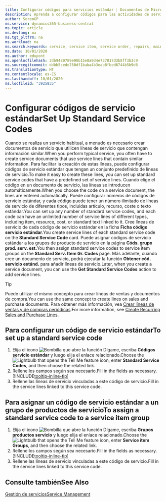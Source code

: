 ```yaml
---
title: Configurar códigos para servicios estándar | Documentos de Microsoft
description: Aprenda a configurar códigos para las actividades de servicio que realiza a menudo.
author: SorenGP
ms.service: dynamics365-business-central
ms.topic: article
ms.devlang: na
ms.tgt_pltfrm: na
ms.workload: na
ms.search.keywords: service, service item, service order, repairs, maintenance
ms.date: 10/01/2020
ms.author: edupont
ms.openlocfilehash: 2db9480789e90b15e0a9d4e737817d3b8ff3b3c9
ms.sourcegitcommit: ddbb5cede750df1baba4b3eab8fbed6744b5b9d6
ms.translationtype: HT
ms.contentlocale: es-ES
ms.lasthandoff: 10/01/2020
ms.locfileid: "3925835"
---
```

# <a name="set-up-standard-service-codes"></a><span data-ttu-id="6d155-103">Configurar códigos de servicio estándar</span><span class="sxs-lookup"><span data-stu-id="6d155-103">Set Up Standard Service Codes</span></span>

<span data-ttu-id="6d155-104">Cuando se realiza un servicio habitual, a menudo es necesario crear documentos de servicio que utilicen líneas de servicio que contengan información similar.</span><span class="sxs-lookup"><span data-stu-id="6d155-104">When you perform typical service, you often have to create service documents that use service lines that contain similar information.</span></span> <span data-ttu-id="6d155-105">Para facilitar la creación de estas líneas, puede configurar códigos de servicio estándar que tengan un conjunto predefinido de líneas de servicio.</span><span class="sxs-lookup"><span data-stu-id="6d155-105">To make it easy to create these lines, you can set up standard service codes that have a predefined set of service lines.</span></span> <span data-ttu-id="6d155-106">Cuando elige el código en un documento de servicio, las líneas se introducen automáticamente.</span><span class="sxs-lookup"><span data-stu-id="6d155-106">When you choose the code on a service document, the lines are entered automatically.</span></span> <span data-ttu-id="6d155-107">Puede configurar números de códigos de servicio estándar, y cada código puede tener un número ilimitado de líneas de servicio de diferentes tipos, incluidas artículo, recurso, coste o texto estándar.</span><span class="sxs-lookup"><span data-stu-id="6d155-107">You can set up any number of standard service codes, and each code can have an unlimited number of service lines of different types, including item, resource, cost, or standard text linked to it.</span></span> <span data-ttu-id="6d155-108">Cree líneas de servicio de cada código de servicio estándar en la ficha **Ficha código servicio estándar**.</span><span class="sxs-lookup"><span data-stu-id="6d155-108">You create service lines of each standard service code on the **Standard Service Code** card.</span></span> <span data-ttu-id="6d155-109">Puede asignar códigos de servicio estándar a los grupos de producto de servicio en la página **Códs. grupo prod. serv. est.**</span><span class="sxs-lookup"><span data-stu-id="6d155-109">You then assign standard service codes to service item groups on the **Standard Serv. Item Gr. Codes** page.</span></span> <span data-ttu-id="6d155-110">Más adelante, cuando cree un documento de servicio, podrá ejecutar la función **Obtener cód. servicio estánd.** para añadir líneas de servicio.</span><span class="sxs-lookup"><span data-stu-id="6d155-110">Later, when you create a service document, you can use the **Get Standard Service Codes** action to add service lines.</span></span>  
  
> [!Tip]
> <span data-ttu-id="6d155-111">Puede utilizar el mismo concepto para crear líneas de ventas y documentos de compra.</span><span class="sxs-lookup"><span data-stu-id="6d155-111">You can use the same concept to create lines on sales and purchase documents.</span></span> <span data-ttu-id="6d155-112">Para obtener más información, vea [Crear líneas de ventas y de compras periódicas](sales-how-work-standard-lines.md).</span><span class="sxs-lookup"><span data-stu-id="6d155-112">For more information, see [Create Recurring Sales and Purchase Lines](sales-how-work-standard-lines.md).</span></span>  
  
## <a name="to-set-up-a-standard-service-code"></a><span data-ttu-id="6d155-113">Para configurar un código de servicio estándar</span><span class="sxs-lookup"><span data-stu-id="6d155-113">To set up a standard service code</span></span>

1. <span data-ttu-id="6d155-114">Elija el icono ![Bombilla que abre la función Dígame](media/ui-search/search_small.png "Dígame qué desea hacer"), escriba **Códigos servicio estándar** y luego elija el enlace relacionado.</span><span class="sxs-lookup"><span data-stu-id="6d155-114">Choose the ![Lightbulb that opens the Tell Me feature](media/ui-search/search_small.png "Tell me what you want to do") icon, enter **Standard Service Codes**, and then choose the related link.</span></span>  
2. <span data-ttu-id="6d155-115">Rellene los campos según sea necesario.</span><span class="sxs-lookup"><span data-stu-id="6d155-115">Fill in the fields as necessary.</span></span> [!INCLUDE[tooltip-inline-tip](includes/tooltip-inline-tip_md.md)]  
3. <span data-ttu-id="6d155-116">Rellene las líneas de servicio vinculadas a este código de servicio.</span><span class="sxs-lookup"><span data-stu-id="6d155-116">Fill in the service lines linked to this service code.</span></span>  

## <a name="to-assign-a-standard-service-code-to-a-service-item-group"></a><span data-ttu-id="6d155-117">Para asignar un código de servicio estándar a un grupo de productos de servicio</span><span class="sxs-lookup"><span data-stu-id="6d155-117">To assign a standard service code to a service item group</span></span>

1. <span data-ttu-id="6d155-118">Elija el icono ![Bombilla que abre la función Dígame](media/ui-search/search_small.png "Dígame qué desea hacer"), escriba **Grupos productos servicio** y luego elija el enlace relacionado.</span><span class="sxs-lookup"><span data-stu-id="6d155-118">Choose the ![Lightbulb that opens the Tell Me feature](media/ui-search/search_small.png "Tell me what you want to do") icon, enter **Service item Groups**, and then choose the related link.</span></span>  
2. <span data-ttu-id="6d155-119">Rellene los campos según sea necesario.</span><span class="sxs-lookup"><span data-stu-id="6d155-119">Fill in the fields as necessary.</span></span> [!INCLUDE[tooltip-inline-tip](includes/tooltip-inline-tip_md.md)]
3. <span data-ttu-id="6d155-120">Rellene las líneas de servicio vinculadas a este código de servicio.</span><span class="sxs-lookup"><span data-stu-id="6d155-120">Fill in the service lines linked to this service code.</span></span>  

## <a name="see-also"></a><span data-ttu-id="6d155-121">Consulte también</span><span class="sxs-lookup"><span data-stu-id="6d155-121">See Also</span></span>

[<span data-ttu-id="6d155-122">Gestión de servicios</span><span class="sxs-lookup"><span data-stu-id="6d155-122">Service Management</span></span>](service-service.md)